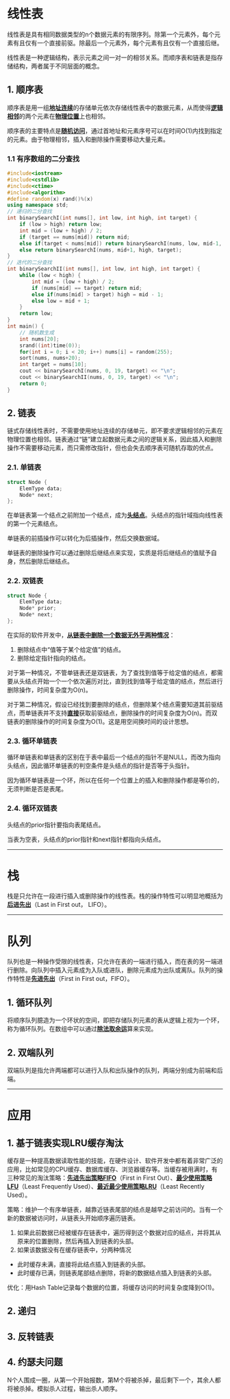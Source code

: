 # 线性表

线性表是具有相同数据类型的n个数据元素的有限序列。除第一个元素外，每个元素有且仅有一个直接前驱。除最后一个元素外，每个元素有且仅有一个直接后继。

线性表是一种逻辑结构，表示元素之间一对一的相邻关系。而顺序表和链表是指存储结构，两者属于不同层面的概念。

## 1. 顺序表

顺序表是用一组<u>**地址连续**</u>的存储单元依次存储线性表中的数据元素，从而使得<u>**逻辑相邻**</u>的两个元素在<u>**物理位置**</u>上也相邻。

顺序表的主要特点是<u>**随机访问**</u>，通过首地址和元素序号可以在时间O(1)内找到指定的元素。由于物理相邻，插入和删除操作需要移动大量元素。

### 1.1 有序数组的二分查找

```c++
#include<iostream>
#include<cstdlib>
#include<ctime>
#include<algorithm>
#define random(x) rand()%(x)
using namespace std;
// 递归的二分查找
int binarySearchI(int nums[], int low, int high, int target) {
    if (low > high) return low;
    int mid = (low + high) / 2;
    if (target == nums[mid]) return mid;
    else if(target < nums[mid]) return binarySearchI(nums, low, mid-1, target);
    else return binarySearchI(nums, mid+1, high, target);
}
// 迭代的二分查找
int binarySearchII(int nums[], int low, int high, int target) {
    while (low < high) {
    	int mid = (low + high) / 2;
        if (nums[mid] == target) return mid;
        else if(nums[mid] > target) high = mid - 1;
        else low = mid + 1;
    }
    return low;
}
int main() {
    // 随机数生成
    int nums[20];
    srand((int)time(0));
    for(int i = 0; i < 20; i++) nums[i] = random(255);
    sort(nums, nums+20);
    int target = nums[10];
    cout << binarySearchI(nums, 0, 19, target) << "\n";
    cout << binarySearchII(nums, 0, 19, target) << "\n";
    return 0;
}
```

## 2. 链表

链式存储线性表时，不需要使用地址连续的存储单元，即不要求逻辑相邻的元素在物理位置也相邻。链表通过“链”建立起数据元素之间的逻辑关系，因此插入和删除操作不需要移动元素，而只需修改指针，但也会失去顺序表可随机存取的优点。

### 2.1. 单链表

```c++
struct Node {
    ElemType data;
    Node* next;
};
```

在单链表第一个结点之前附加一个结点，成为<u>**头结点**</u>。头结点的指针域指向线性表的第一个元素结点。

单链表的前插操作可以转化为后插操作，然后交换数据域。

单链表的删除操作可以通过删除后继结点来实现，实质是将后继结点的值赋予自身，然后删除后继结点。

### 2.2. 双链表

```c++
struct Node {
	ElemType data;
	Node* prior;
	Node* next;
};
```

在实际的软件开发中，<u>**从链表中删除一个数据无外乎两种情况**</u>：

1. 删除结点中“值等于某个给定值”的结点。
2. 删除给定指针指向的结点。

对于第一种情况，不管单链表还是双链表，为了查找到值等于给定值的结点，都需要从头结点开始一个一个依次遍历对比，直到找到值等于给定值的结点，然后进行删除操作，时间复杂度为O(n)。

对于第二种情况，假设已经找到要删除的结点，但删除某个结点需要知道其前驱结点，而单链表并不支持<u>**直接**</u>获取前驱结点，删除操作的时间复杂度为O(n)。而双链表的删除操作的时间复杂度为O(1)。这是用空间换时间的设计思想。

### 2.3. 循环单链表

循环单链表和单链表的区别在于表中最后一个结点的指针不是NULL，而改为指向头结点，因此循环单链表的判空条件是头结点的指针是否等于头指针。

因为循环单链表是一个环，所以在任何一个位置上的插入和删除操作都是等价的，无须判断是否是表尾。

### 2.4. 循环双链表

头结点的prior指针要指向表尾结点。

当表为空表，头结点的prior指针和next指针都指向头结点。

------

# 栈

栈是只允许在一段进行插入或删除操作的线性表。栈的操作特性可以明显地概括为<u>**后进先出**</u>（Last in First out， LIFO）。

------

# 队列

队列也是一种操作受限的线性表，只允许在表的一端进行插入，而在表的另一端进行删除。向队列中插入元素成为入队或进队，删除元素成为出队或离队。队列的操作特性是<u>**先进先出**</u>（First in First out，FIFO）。

## 1. 循环队列

将顺序队列臆造为一个环状的空间，即把存储队列元素的表从逻辑上视为一个环，称为循环队列。在数组中可以通过<u>**除法取余运**</u>算来实现。

## 2. 双端队列

双端队列是指允许两端都可以进行入队和出队操作的队列，两端分别成为前端和后端。

------

# 应用

## 1. 基于链表实现LRU缓存淘汰

缓存是一种提高数据读取性能的技能，在硬件设计、软件开发中都有着非常广泛的应用，比如常见的CPU缓存、数据库缓存、浏览器缓存等。当缓存被用满时，有三种常见的淘汰策略：<u>**先进先出策略FIFO**</u>（First in First Out）、<u>**最少使用策略LFU**</u>（Least Frequently Used）、<u>**最近最少使用策略LRU**</u>（Least Recently Used）。

策略：维护一个有序单链表，越靠近链表尾部的结点是越早之前访问的。当有一个新的数据被访问时，从链表头开始顺序遍历链表。

1. 如果此前数据已经被缓存在链表中，遍历得到这个数据对应的结点，并将其从原来的位置删除，然后再插入到链表的头部。
2. 如果该数据没有在缓存链表中，分两种情况

* 此时缓存未满，直接将此结点插入到链表的头部。
* 此时缓存已满，则链表尾部结点删除，将新的数据结点插入到链表的头部。

优化：用Hash Table记录每个数据的位置，将缓存访问的时间复杂度降到O(1)。

## 2. 递归

## 3. 反转链表

## 4. 约瑟夫问题

N个人围成一圈，从第一个开始报数，第M个将被杀掉，最后剩下一个，其余人都将被杀掉。模拟杀人过程，输出杀人顺序。
